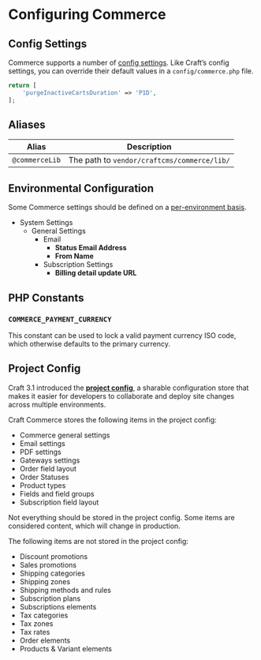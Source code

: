 # Configuring Commerce

## Config Settings

Commerce supports a number of [config settings](config-settings.md). Like Craft’s config settings, you can override their default values in a `config/commerce.php` file.

```php
return [
    'purgeInactiveCartsDuration' => 'P1D',
];
```

## Aliases

| Alias | Description
| ----- | -----------
| `@commerceLib` | The path to `vendor/craftcms/commerce/lib/`

## Environmental Configuration

Some Commerce settings should be defined on a [per-environment basis](/4.x/config/#environmental-configuration).

- System Settings
    - General Settings
        - Email
            - **Status Email Address**
            - **From Name**
        - Subscription Settings
            - **Billing detail update URL**

## PHP Constants

### `COMMERCE_PAYMENT_CURRENCY`

This constant can be used to lock a valid payment currency ISO code, which otherwise defaults to the primary currency.

## Project Config

Craft 3.1 introduced the [**project config**](https://craftcms.com/docs/4.x/project-config.html), a sharable configuration store that makes it easier for developers to collaborate and deploy site changes across multiple environments.

Craft Commerce stores the following items in the project config:

- Commerce general settings
- Email settings
- PDF settings
- Gateways settings
- Order field layout
- Order Statuses
- Product types
- Fields and field groups
- Subscription field layout

Not everything should be stored in the project config. Some items are considered content, which will change in production.

The following items are not stored in the project config:

- Discount promotions
- Sales promotions
- Shipping categories
- Shipping zones
- Shipping methods and rules
- Subscription plans
- Subscriptions elements
- Tax categories
- Tax zones
- Tax rates
- Order elements
- Products & Variant elements
